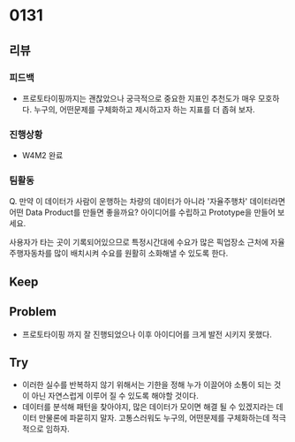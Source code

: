 # 0131
## 리뷰
### 피드백
- 프로토타이핑까지는 괜찮았으나 궁극적으로 중요한 지표인 추천도가 매우 모호하다. 누구의, 어떤문제를 구체화하고 제시하고자 하는 지표를 더 좁혀 보자.
### 진행상황
- W4M2 완료
### 팀활동
Q. 만약 이 데이터가 사람이 운행하는 차량의 데이터가 아니라 '자율주행차' 데이터라면 어떤 Data Product를 만들면 좋을까요? 아이디어를 수립하고 Prototype을 만들어 보세요.

사용자가 타는 곳이 기록되어있으므로 특정시간대에 수요가 많은 픽업장소 근처에 자율주행자동차를 많이 배치시켜 수요를 원활히 소화해낼 수 있도록 한다.
## Keep
## Problem
- 프로토타이핑 까지 잘 진행되었으나 이후 아이디어를 크게 발전 시키지 못했다.
## Try
- 이러한 실수를 반복하지 않기 위해서는 기한을 정해 누가 이끌어야 소통이 되는 것이 아닌 자연스럽게 이루어 질 수 있도록 해야할 것이다.
- 데이터를 분석해 패턴을 찾아야지, 많은 데이터가 모이면 해결 될 수 있겠지라는 데이터 만물론에 파묻히지 말자. 고통스러워도 누구의, 어떤문제를 구체화하는데 적극적으로 임하자.